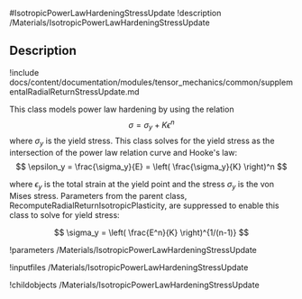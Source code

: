 #IsotropicPowerLawHardeningStressUpdate
!description /Materials/IsotropicPowerLawHardeningStressUpdate


## Description
!include docs/content/documentation/modules/tensor_mechanics/common/supplementalRadialReturnStressUpdate.md

This class models power law hardening by using the relation
$$
\sigma = \sigma_y + K \epsilon^n
$$
where $\sigma_y$ is the yield stress. This class solves for the yield stress as the intersection of the power law relation curve and Hooke's law:
$$
\epsilon_y = \frac{\sigma_y}{E} = \left( \frac{\sigma_y}{K} \right)^n
$$

where $\epsilon_y$ is the total strain at the yield point and the stress $\sigma_y$ is the von Mises stress. Parameters from the parent class, RecomputeRadialReturnIsotropicPlasticity, are suppressed to enable this class to solve for yield stress:

$$
\sigma_y = \left( \frac{E^n}{K} \right)^{1/(n-1)}
$$

!parameters /Materials/IsotropicPowerLawHardeningStressUpdate

!inputfiles /Materials/IsotropicPowerLawHardeningStressUpdate

!childobjects /Materials/IsotropicPowerLawHardeningStressUpdate
